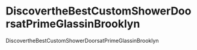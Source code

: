 # DiscovertheBestCustomShowerDoorsatPrimeGlassinBrooklyn
DiscovertheBestCustomShowerDoorsatPrimeGlassinBrooklyn
